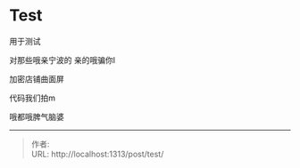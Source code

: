 # Test


用于测试

对那些哦亲宁波的 亲的哦骗你l

加密店铺曲面屏 

代码我们拍m



哦都哦脾气脑婆


---

> 作者:   
> URL: http://localhost:1313/post/test/  


